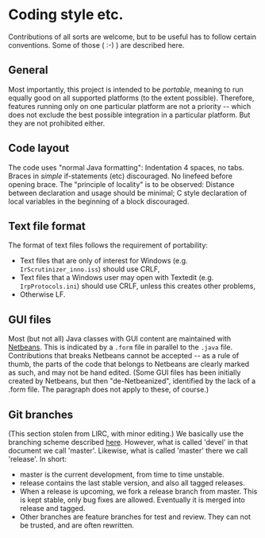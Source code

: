 # Coding style etc.

Contributions of all sorts are welcome, but to be useful has to follow
certain conventions. Some of those ( :-) ) are described here.

## General

Most importantly, this project is intended to be *portable*, meaning
to run equally good on all supported platforms (to the extent
possible). Therefore, features running only on one particular platform
are not a priority -- which does not exclude the best possible
integration in a particular platform. But they are not prohibited either.

## Code layout

The code uses "normal Java formatting": Indentation 4 spaces, no
tabs. Braces in _simple_ if-statements (etc) discouraged. No linefeed before opening brace. The
"principle of locality" is to be observed: Distance between declaration and usage
should be minimal; C style declaration of local variables in the beginning
of a block discouraged.

## Text file format

The format of text files follows the requirement of portability:

* Text files that are only of interest for Windows (e.g.
<code>IrScrutinizer_inno.iss</code>) should use CRLF,
* Text files that a Windows user may open with Textedit
(e.g. <code>IrpProtocols.ini</code>)  should use CRLF, unless this creates other problems,
* Otherwise LF.

## GUI files
Most (but not all) Java classes with GUI content are maintained with
[Netbeans](http://www.netbeans.org). This is indicated by a <code>.form</code> file
in parallel to the <code>.java</code> file. Contributions that breaks Netbeans
cannot be accepted -- as a rule of thumb, the parts of the code that
belongs to Netbeans are clearly marked as such, and may not be hand
edited. (Some GUI files has been initially created by Netbeans, but
then "de-Netbeanized", identified by the lack of a .form file. The
paragraph does not apply to these, of course.)

## Git branches

(This section stolen from LIRC, with minor editing.)  We basically use the branching
scheme described
[here](http://nvie.com/posts/a-successful-git-branching-model). However,
what is called 'devel' in that document we call 'master'. Likewise,
what is called 'master' there we call 'release'. In short:

* master is the current development, from time to time unstable.
* release contains the last stable version, and also all tagged releases.
* When a release is upcoming, we fork a release branch from master. This
is kept stable, only bug fixes are allowed. Eventually it is merged into
release and tagged.
* Other branches are feature branches for test and review. They can not
be trusted, and are often rewritten.
